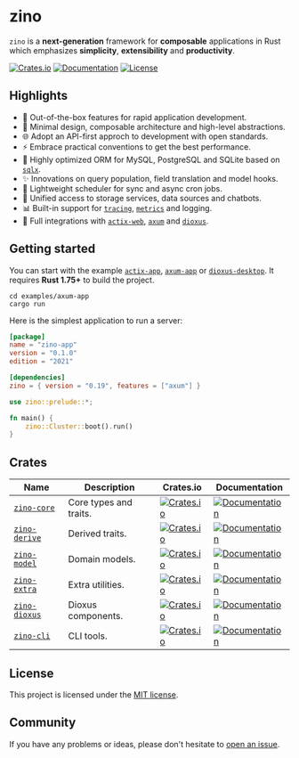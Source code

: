 # zino

`zino` is a **next-generation** framework for **composable** applications in Rust
which emphasizes **simplicity**, **extensibility** and **productivity**.

[![Crates.io](https://img.shields.io/crates/v/zino)][zino]
[![Documentation](https://shields.io/docsrs/zino)][zino-docs]
[![License](https://img.shields.io/crates/l/zino)][license]

## Highlights

- 🚀 Out-of-the-box features for rapid application development.
- 🎨 Minimal design, composable architecture and high-level abstractions.
- 🌐 Adopt an API-first approch to development with open standards.
- ⚡ Embrace practical conventions to get the best performance.
- 💎 Highly optimized ORM for MySQL, PostgreSQL and SQLite based on [`sqlx`].
- ✨ Innovations on query population, field translation and model hooks.
- 📅 Lightweight scheduler for sync and async cron jobs.
- 💠 Unified access to storage services, data sources and chatbots.
- 📊 Built-in support for [`tracing`], [`metrics`] and logging.
- 💖 Full integrations with [`actix-web`], [`axum`] and [`dioxus`].

## Getting started

You can start with the example [`actix-app`], [`axum-app`] or [`dioxus-desktop`].
It requires **Rust 1.75+** to build the project.

```shell
cd examples/axum-app
cargo run
```

Here is the simplest application to run a server:
```toml
[package]
name = "zino-app"
version = "0.1.0"
edition = "2021"

[dependencies]
zino = { version = "0.19", features = ["axum"] }
```

```rust
use zino::prelude::*;

fn main() {
    zino::Cluster::boot().run()
}
```

## Crates

| Name            | Description            | Crates.io    | Documentation |
|-----------------|------------------------|--------------|---------------|
| [`zino-core`]   | Core types and traits. | [![Crates.io](https://img.shields.io/crates/v/zino-core)][zino-core] | [![Documentation](https://shields.io/docsrs/zino-core)][zino-core-docs] |
| [`zino-derive`] | Derived traits.        | [![Crates.io](https://img.shields.io/crates/v/zino-derive)][zino-derive] | [![Documentation](https://shields.io/docsrs/zino-derive)][zino-derive-docs] |
| [`zino-model`]  | Domain models.         | [![Crates.io](https://img.shields.io/crates/v/zino-model)][zino-model] | [![Documentation](https://shields.io/docsrs/zino-model)][zino-model-docs] |
| [`zino-extra`]  | Extra utilities.       | [![Crates.io](https://img.shields.io/crates/v/zino-extra)][zino-extra] | [![Documentation](https://shields.io/docsrs/zino-extra)][zino-extra-docs] |
| [`zino-dioxus`] | Dioxus components.     | [![Crates.io](https://img.shields.io/crates/v/zino-dioxus)][zino-dioxus] | [![Documentation](https://shields.io/docsrs/zino-dioxus)][zino-dioxus-docs] |
| [`zino-cli`]    | CLI tools.             | [![Crates.io](https://img.shields.io/crates/v/zino-cli)][zino-cli] | [![Documentation](https://shields.io/docsrs/zino-cli)][zino-cli-docs] |

## License

This project is licensed under the [MIT license][license].

## Community

If you have any problems or ideas, please don't hesitate to [open an issue][zino-issue].

[`zino-core`]: https://github.com/zino-rs/zino/tree/main/zino-core
[`zino-derive`]: https://github.com/zino-rs/zino/tree/main/zino-derive
[`zino-model`]: https://github.com/zino-rs/zino/tree/main/zino-model
[`zino-extra`]: https://github.com/zino-rs/zino/tree/main/zino-extra
[`zino-dioxus`]: https://github.com/zino-rs/zino/tree/main/zino-dioxus
[`zino-cli`]: https://github.com/zino-rs/zino/tree/main/zino-cli
[zino]: https://crates.io/crates/zino
[zino-docs]: https://docs.rs/zino
[zino-core]: https://crates.io/crates/zino-core
[zino-core-docs]: https://docs.rs/zino-core
[zino-derive]: https://crates.io/crates/zino-derive
[zino-derive-docs]: https://docs.rs/zino-derive
[zino-model]: https://crates.io/crates/zino-model
[zino-model-docs]: https://docs.rs/zino-model
[zino-extra]: https://crates.io/crates/zino-extra
[zino-extra-docs]: https://docs.rs/zino-extra
[zino-dioxus]: https://crates.io/crates/zino-dioxus
[zino-dioxus-docs]: https://docs.rs/zino-dioxus
[zino-cli]: https://crates.io/crates/zino-cli
[zino-cli-docs]: https://docs.rs/zino-cli
[`sqlx`]: https://crates.io/crates/sqlx
[`tracing`]: https://crates.io/crates/tracing
[`metrics`]: https://crates.io/crates/metrics
[`actix-web`]: https://crates.io/crates/actix-web
[`axum`]: https://crates.io/crates/axum
[`dioxus`]: https://crates.io/crates/dioxus
[`actix-app`]: https://github.com/zino-rs/zino/tree/main/examples/actix-app
[`axum-app`]: https://github.com/zino-rs/zino/tree/main/examples/axum-app
[`dioxus-desktop`]: https://github.com/zino-rs/zino/tree/main/examples/dioxus-desktop
[license]: https://github.com/zino-rs/zino/blob/main/LICENSE
[zino-issue]: https://github.com/zino-rs/zino/issues/new
